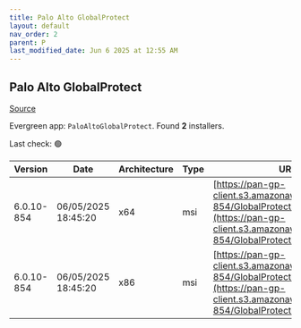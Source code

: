 ```yaml
---
title: Palo Alto GlobalProtect
layout: default
nav_order: 2
parent: P
last_modified_date: Jun 6 2025 at 12:55 AM
---
```


## Palo Alto GlobalProtect

[Source](https://docs.paloaltonetworks.com/globalprotect)

Evergreen app: `PaloAltoGlobalProtect`. Found **2** installers.

Last check: 🟢

| Version    | Date                | Architecture | Type | URI                                                                                                                                            |
| ---------- | ------------------- | ------------ | ---- | ---------------------------------------------------------------------------------------------------------------------------------------------- |
| 6.0.10-854 | 06/05/2025 18:45:20 | x64          | msi  | [https://pan-gp-client.s3.amazonaws.com/6.0.10-854/GlobalProtect64.msi](https://pan-gp-client.s3.amazonaws.com/6.0.10-854/GlobalProtect64.msi) |
| 6.0.10-854 | 06/05/2025 18:45:20 | x86          | msi  | [https://pan-gp-client.s3.amazonaws.com/6.0.10-854/GlobalProtect.msi](https://pan-gp-client.s3.amazonaws.com/6.0.10-854/GlobalProtect.msi)     |
